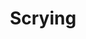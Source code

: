 ---
title: "Scrying"
index: "scrying"
permalink: /spells/scrying/
tags:
  - Spell
  - 5th Level
  - Divination
available_for:
  - Bard
  - Cleric
  - Druid
  - Warlock
  - Wizard
level: "5th Level"
school: "Divination"
comp:
  - V
  - S
  - M
material: "a focus worth at least 1,000 gp, such as a crystal ball, a silver mirror, or a font filled with holy water."
duration: "10 Minutes"
concentration: true
cast_time: "10 Minutes"
attack: "WIS Save"
description: |
  You can see and hear a particular creature you choose that is on the same plane of existence as you. The target must make a wisdom saving throw, which is modified by how well you know the target and the sort of physical connection you have to it. If a target knows you're casting this spell, it can fail the saving throw voluntarily if it wants to be observed.

  | Knowledge | Save Modifier |
  | :--- | :--- |
  | Secondhand (you have heard of the target) | +5 |
  | Firsthand (you have met the target) | +0 |
  | Familiar (you know the target well) | -5 |

  

  | Connection | Save Modifier |
  | :--- | :--- |
  | Likeness or picture | -2 |
  | Possession or garment | -4 |
  | Body part, lock of hair, bit of nail, or the like | -10 |

  On a successful save, the target isn't affected, and you can't use this spell against it again for 24 hours.

  On a failed save, the spell creates an invisible sensor within 10 feet of the target. You can see and hear through the sensor as if you were there. The sensor moves with the target, remaining within 10 feet of it for the duration. A creature that can see invisible objects sees the sensor as a luminous orb about the size of your fist.

  Instead of targeting a creature, you can choose a location you have seen before as the target of this spell. When you do, the sensor appears at that location and doesn't move.
excerpt: "You can see and hear a particular creature you choose that is on the same plane of existence as you."
source: "Basic Rules"
---